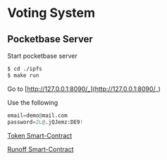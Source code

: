 # Voting System

## Pocketbase Server

Start pocketbase server
```bash
$ cd ./ipfs
$ make run
```

Go to [http://127.0.0.1:8090/_](http://127.0.0.1:8090/_)

Use the following
```python
email=demo@mail.com
password=2L@.jQJemz:DE9!
```


[Token Smart-Contract](https://mumbai.polygonscan.com/address/0x2993276bd267b6fb73f99976b70cd3a06d549691)

[Runoff Smart-Contract](https://mumbai.polygonscan.com/address/0x9aae4c9d1e3efff3c20ff7b7a9fa9f017c3b1c86)